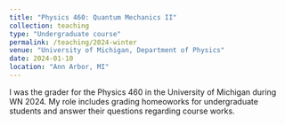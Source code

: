 ```yaml
---
title: "Physics 460: Quantum Mechanics II"
collection: teaching
type: "Undergraduate course"
permalink: /teaching/2024-winter
venue: "University of Michigan, Department of Physics"
date: 2024-01-10
location: "Ann Arbor, MI"
---
```


I was the grader for the Physics 460 in the University of Michigan during WN 2024. My role includes grading homeoworks for undergraduate students and answer their questions regarding course works. 
